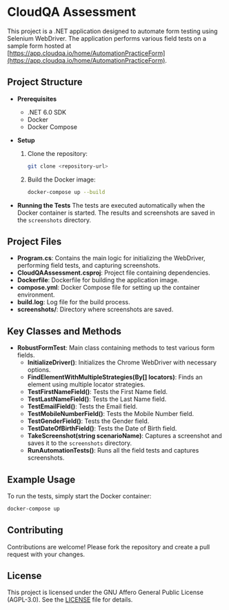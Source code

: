 # CloudQA Assessment

This project is a .NET application designed to automate form testing using Selenium WebDriver. The application performs various field tests on a sample form hosted at [https://app.cloudqa.io/home/AutomationPracticeForm](https://app.cloudqa.io/home/AutomationPracticeForm).

## Project Structure

- **Prerequisites**
	- .NET 6.0 SDK
	- Docker
	- Docker Compose

- **Setup**
	1. Clone the repository:
		 ```sh
		 git clone <repository-url>
		 ```
	2. Build the Docker image:
		 ```sh
		 docker-compose up --build
		 ```

- **Running the Tests**
	The tests are executed automatically when the Docker container is started. The results and screenshots are saved in the `screenshots` directory.

## Project Files

- **Program.cs**: Contains the main logic for initializing the WebDriver, performing field tests, and capturing screenshots.
- **CloudQAAssessment.csproj**: Project file containing dependencies.
- **Dockerfile**: Dockerfile for building the application image.
- **compose.yml**: Docker Compose file for setting up the container environment.
- **build.log**: Log file for the build process.
- **screenshots/**: Directory where screenshots are saved.

## Key Classes and Methods

- **RobustFormTest**: Main class containing methods to test various form fields.
	- **InitializeDriver()**: Initializes the Chrome WebDriver with necessary options.
	- **FindElementWithMultipleStrategies(By[] locators)**: Finds an element using multiple locator strategies.
	- **TestFirstNameField()**: Tests the First Name field.
	- **TestLastNameField()**: Tests the Last Name field.
	- **TestEmailField()**: Tests the Email field.
	- **TestMobileNumberField()**: Tests the Mobile Number field.
	- **TestGenderField()**: Tests the Gender field.
	- **TestDateOfBirthField()**: Tests the Date of Birth field.
	- **TakeScreenshot(string scenarioName)**: Captures a screenshot and saves it to the `screenshots` directory.
	- **RunAutomationTests()**: Runs all the field tests and captures screenshots.

## Example Usage

To run the tests, simply start the Docker container:
```sh
docker-compose up
```

## Contributing

Contributions are welcome! Please fork the repository and create a pull request with your changes.

## License

This project is licensed under the GNU Affero General Public License (AGPL-3.0). See the [LICENSE](https://github.com/khadeshyam/CloudQA-Assessment/blob/master/LICENSE) file for details.
